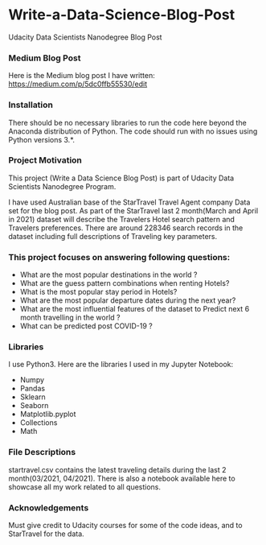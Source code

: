 # Write-a-Data-Science-Blog-Post
Udacity Data Scientists Nanodegree Blog Post

### Medium Blog Post
Here is the Medium blog post I have written: https://medium.com/p/5dc0ffb55530/edit

### Installation
There should be no necessary libraries to run the code here beyond the Anaconda distribution of Python. The code should run with no issues using Python versions 3.*.

### Project Motivation
This project (Write a Data Science Blog Post) is part of Udacity Data Scientists Nanodegree Program.

I have used Australian base of the StarTravel Travel Agent company Data set for the blog post. As part of the StarTravel last 2 month(March and April in 2021) dataset will describe the Travelers Hotel search pattern and Travelers preferences. There are around 228346 search records in the dataset including full descriptions of Traveling key parameters.

### This project focuses on answering following questions: 

- What are the most popular destinations in the world ? 
- What are the guess pattern combinations when renting Hotels?
- What is the most popular stay period in Hotels?
- What are the most popular departure dates during the next year?
- What are the most influential features of the dataset to Predict next 6 month travelling  in the world ?
- What can be predicted post COVID-19 ?

### Libraries
I use Python3. Here are the libraries I used in my Jupyter Notebook:

- Numpy
- Pandas
- Sklearn
- Seaborn
- Matplotlib.pyplot
- Collections
- Math

### File Descriptions
startravel.csv contains the latest traveling details during the last 2 month(03/2021, 04/2021).
There is also a notebook available here to showcase all my work related to all  questions.

### Acknowledgements
Must give credit to Udacity courses for some of the code ideas, and to StarTravel  for the data. 
